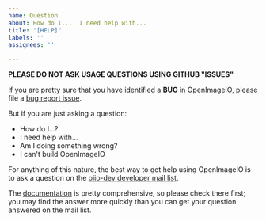 ```yaml
---
name: Question
about: How do I...  I need help with...
title: "[HELP]"
labels: ''
assignees: ''

---
```


**PLEASE DO NOT ASK USAGE QUESTIONS USING GITHUB "ISSUES"**

If you are pretty sure that you have identified a **BUG** in OpenImageIO,
please file a [bug report issue](https://github.com/OpenImageIO/oiio/issues/new?template=bug_report.md).

But if you are just asking a question:
* How do I...?
* I need help with...
* Am I doing something wrong?
* I can't build OpenImageIO

For anything of this nature, the best way to get help using OpenImageIO is
to ask a question on the [oiio-dev developer mail list](http://lists.openimageio.org/listinfo.cgi/oiio-dev-openimageio.org).

The [documentation](https://github.com/OpenImageIO/oiio/blob/master/src/doc/openimageio.pdf)
is pretty comprehensive, so please check there first; you may find the answer
more quickly than you can get your question answered on the mail list.

